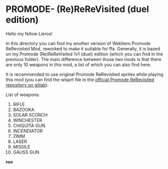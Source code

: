 # PROMODE- (Re)ReReVisited (duel edition)

Hello my fellow Lieros!

In this directory you can find my another version of Webliero Promode ReRevisited Mod, reworked to make it suitable for ffa. Generally, it is based on my Promode (Re)ReReVisited 1v1 (duel) edition (which you can find in the previous folder). The main difference between those two mods is that there are only 10 weapons in this mod, a list of which you can also find here.

It is recommended to use original Promode ReRevisited sprites while playing this mod (you can find the wlsprt file in the [official Promode ReRevisited repository on gitlab](https://gitlab.com/webliero/webliero-mods/-/tree/master/ReRevisited)).

List of weapons:

1. RIFLE
2. BAZOOKA
3. SOLAR SCORCH
4. WINCHESTER
5. CHIQUITA GUN
6. INCENDIATOR
7. ZIMM
8. LASER
9. MISSILE
10. GAUSS GUN

***roo***
